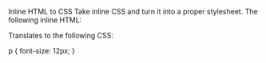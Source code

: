 Inline HTML to CSS
Take inline CSS and turn it into a proper stylesheet.
The following inline HTML:

<p style="font-size:12px;"></p>
Translates to the following CSS:

p {
  font-size: 12px;
}
